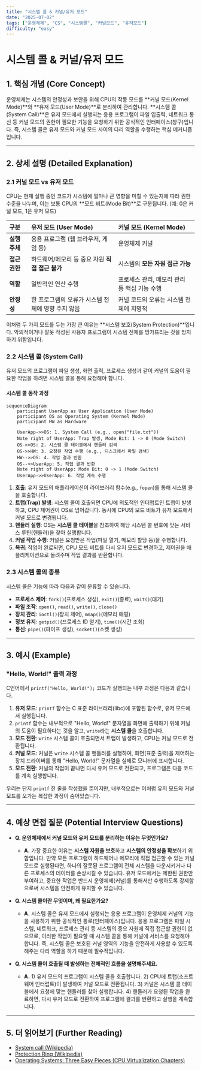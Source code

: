 ```yaml
---
title: "시스템 콜 & 커널/유저 모드"
date: "2025-07-02"
tags: ["운영체제", "CS", "시스템콜", "커널모드", "유저모드"]
difficulty: "easy"
---
```


# 시스템 콜 & 커널/유저 모드

## 1. 핵심 개념 (Core Concept)

운영체제는 시스템의 안정성과 보안을 위해 CPU의 작동 모드를 **커널 모드(Kernel Mode)**와 **유저 모드(User Mode)**로 분리하여 관리합니다. **시스템 콜(System Call)**은 유저 모드에서 실행되는 응용 프로그램이 파일 입출력, 네트워크 통신 등 커널 모드의 권한이 필요한 기능을 요청하기 위한 공식적인 인터페이스(창구)입니다. 즉, 시스템 콜은 유저 모드와 커널 모드 사이의 다리 역할을 수행하는 핵심 메커니즘입니다.

---

## 2. 상세 설명 (Detailed Explanation)

### 2.1 커널 모드 vs 유저 모드

CPU는 현재 실행 중인 코드가 시스템에 얼마나 큰 영향을 미칠 수 있는지에 따라 권한 수준을 나누며, 이는 보통 CPU의 **모드 비트(Mode Bit)**로 구분됩니다. (예: 0은 커널 모드, 1은 유저 모드)

| 구분 | 유저 모드 (User Mode) | 커널 모드 (Kernel Mode) |
| :--- | :--- | :--- |
| **실행 주체** | 응용 프로그램 (웹 브라우저, 게임 등) | 운영체제 커널 |
| **접근 권한** | 하드웨어/메모리 등 중요 자원 **직접 접근 불가** | 시스템의 **모든 자원 접근 가능** |
| **역할** | 일반적인 연산 수행 | 프로세스 관리, 메모리 관리 등 핵심 기능 수행 |
| **안정성** | 한 프로그램의 오류가 시스템 전체에 영향 주지 않음 | 커널 코드의 오류는 시스템 전체에 치명적 |

이처럼 두 가지 모드를 두는 가장 큰 이유는 **시스템 보호(System Protection)**입니다. 악의적이거나 잘못 작성된 사용자 프로그램이 시스템 전체를 망가뜨리는 것을 방지하기 위함입니다.

### 2.2 시스템 콜 (System Call)

유저 모드의 프로그램이 파일 생성, 화면 출력, 프로세스 생성과 같이 커널의 도움이 필요한 작업을 하려면 시스템 콜을 통해 요청해야 합니다.

#### 시스템 콜 동작 과정

```mermaid
sequenceDiagram
    participant UserApp as User Application (User Mode)
    participant OS as Operating System (Kernel Mode)
    participant HW as Hardware

    UserApp->>OS: 1. System Call (e.g., open("file.txt"))
    Note right of UserApp: Trap 발생, Mode Bit: 1 -> 0 (Mode Switch)
    OS->>OS: 2. 시스템 콜 테이블에서 핸들러 검색
    OS->>HW: 3. 요청된 작업 수행 (e.g., 디스크에서 파일 검색)
    HW-->>OS: 4. 작업 결과 반환
    OS-->>UserApp: 5. 작업 결과 반환
    Note right of UserApp: Mode Bit: 0 -> 1 (Mode Switch)
    UserApp->>UserApp: 6. 작업 계속 수행
```

1.  **호출**: 유저 모드의 애플리케이션이 라이브러리 함수(e.g., `fopen`)를 통해 시스템 콜을 호출합니다.
2.  **트랩(Trap) 발생**: 시스템 콜이 호출되면 CPU에 의도적인 인터럽트인 트랩이 발생하고, CPU 제어권이 OS로 넘어갑니다. 동시에 CPU의 모드 비트가 유저 모드에서 커널 모드로 변경됩니다.
3.  **핸들러 실행**: OS는 **시스템 콜 테이블**을 참조하여 해당 시스템 콜 번호에 맞는 서비스 루틴(핸들러)을 찾아 실행합니다.
4.  **커널 작업 수행**: 커널은 요청받은 작업(파일 열기, 메모리 할당 등)을 수행합니다.
5.  **복귀**: 작업이 완료되면, CPU 모드 비트를 다시 유저 모드로 변경하고, 제어권을 애플리케이션으로 돌려주며 작업 결과를 반환합니다.

### 2.3 시스템 콜의 종류

시스템 콜은 기능에 따라 다음과 같이 분류할 수 있습니다.

*   **프로세스 제어**: `fork()`(프로세스 생성), `exit()`(종료), `wait()`(대기)
*   **파일 조작**: `open()`, `read()`, `write()`, `close()`
*   **장치 관리**: `ioctl()`(장치 제어), `mmap()`(메모리 매핑)
*   **정보 유지**: `getpid()`(프로세스 ID 얻기), `time()`(시간 조회)
*   **통신**: `pipe()`(파이프 생성), `socket()`(소켓 생성)

---

## 3. 예시 (Example)

### "Hello, World!" 출력 과정

C언어에서 `printf("Hello, World!");` 코드가 실행되는 내부 과정은 다음과 같습니다.

1.  **유저 모드**: `printf` 함수는 C 표준 라이브러리(libc)에 포함된 함수로, 유저 모드에서 실행됩니다.
2.  `printf` 함수는 내부적으로 "Hello, World!" 문자열을 화면에 출력하기 위해 커널의 도움이 필요하다는 것을 알고, `write`라는 **시스템 콜**을 호출합니다.
3.  **모드 전환**: `write` 시스템 콜이 호출되면서 트랩이 발생하고, CPU는 커널 모드로 전환됩니다.
4.  **커널 모드**: 커널은 `write` 시스템 콜 핸들러를 실행하여, 화면(표준 출력)을 제어하는 장치 드라이버를 통해 "Hello, World!" 문자열을 실제로 모니터에 표시합니다.
5.  **모드 전환**: 커널의 작업이 끝나면 다시 유저 모드로 전환되고, 프로그램은 다음 코드를 계속 실행합니다.

우리는 단지 `printf` 한 줄을 작성했을 뿐이지만, 내부적으로는 이처럼 유저 모드와 커널 모드를 오가는 복잡한 과정이 숨어있습니다.

---

## 4. 예상 면접 질문 (Potential Interview Questions)

*   **Q. 운영체제에서 커널 모드와 유저 모드를 분리하는 이유는 무엇인가요?**
    *   **A.** 가장 중요한 이유는 **시스템 자원을 보호**하고 **시스템의 안정성을 확보**하기 위함입니다. 만약 모든 프로그램이 하드웨어나 메모리에 직접 접근할 수 있는 커널 모드로 실행된다면, 하나의 잘못된 프로그램이 전체 시스템을 다운시키거나 다른 프로세스의 데이터를 손상시킬 수 있습니다. 유저 모드에서는 제한된 권한만 부여하고, 중요한 작업은 반드시 운영체제(커널)를 통해서만 수행하도록 강제함으로써 시스템을 안전하게 유지할 수 있습니다.

*   **Q. 시스템 콜이란 무엇이며, 왜 필요한가요?**
    *   **A.** 시스템 콜은 유저 모드에서 실행되는 응용 프로그램이 운영체제 커널의 기능을 사용하기 위한 공식적인 통로(인터페이스)입니다. 응용 프로그램은 파일 시스템, 네트워크, 프로세스 관리 등 시스템의 중요 자원에 직접 접근할 권한이 없으므로, 이러한 작업이 필요할 때 시스템 콜을 통해 커널에 서비스를 요청해야 합니다. 즉, 시스템 콜은 보호된 커널 영역의 기능을 안전하게 사용할 수 있도록 해주는 다리 역할을 하기 때문에 필수적입니다.

*   **Q. 시스템 콜이 호출될 때 발생하는 전체적인 흐름을 설명해주세요.**
    *   **A.** 1) 유저 모드의 프로그램이 시스템 콜을 호출합니다. 2) CPU에 트랩(소프트웨어 인터럽트)이 발생하여 커널 모드로 전환됩니다. 3) 커널은 시스템 콜 테이블에서 요청에 맞는 핸들러를 찾아 실행합니다. 4) 핸들러가 요청된 작업을 완료하면, 다시 유저 모드로 전환하여 프로그램에 결과를 반환하고 실행을 계속합니다.

---

## 5. 더 읽어보기 (Further Reading)

*   [System call (Wikipedia)](https://en.wikipedia.org/wiki/System_call)
*   [Protection Ring (Wikipedia)](https://en.wikipedia.org/wiki/Protection_ring)
*   [Operating Systems: Three Easy Pieces (CPU Virtualization Chapters)](https://pages.cs.wisc.edu/~remzi/OSTEP/)